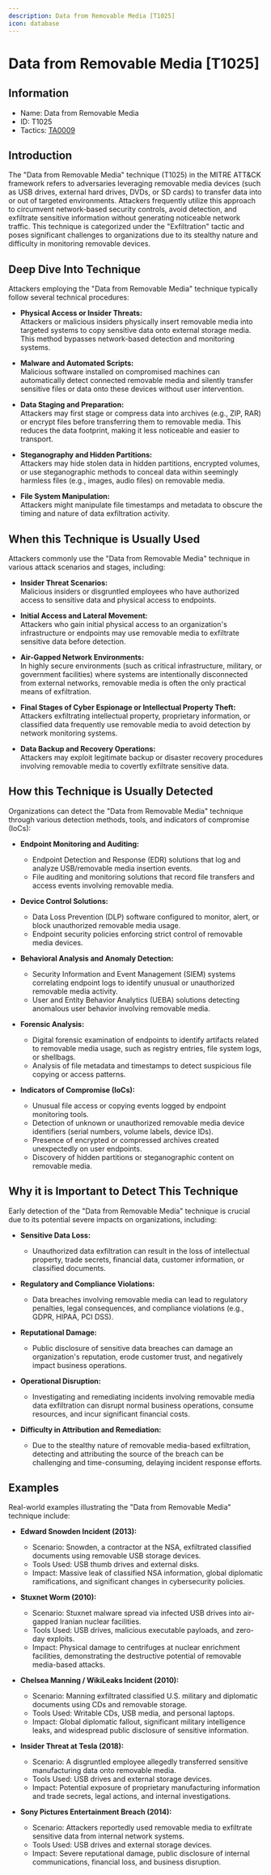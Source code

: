 ```yaml
---
description: Data from Removable Media [T1025]
icon: database
---
```


# Data from Removable Media [T1025]

## Information

- Name: Data from Removable Media
- ID: T1025
- Tactics: [TA0009](../TA0009/TA0009.md)

## Introduction

The "Data from Removable Media" technique (T1025) in the MITRE ATT&CK framework refers to adversaries leveraging removable media devices (such as USB drives, external hard drives, DVDs, or SD cards) to transfer data into or out of targeted environments. Attackers frequently utilize this approach to circumvent network-based security controls, avoid detection, and exfiltrate sensitive information without generating noticeable network traffic. This technique is categorized under the "Exfiltration" tactic and poses significant challenges to organizations due to its stealthy nature and difficulty in monitoring removable devices.

## Deep Dive Into Technique

Attackers employing the "Data from Removable Media" technique typically follow several technical procedures:

- **Physical Access or Insider Threats:**  
  Attackers or malicious insiders physically insert removable media into targeted systems to copy sensitive data onto external storage media. This method bypasses network-based detection and monitoring systems.

- **Malware and Automated Scripts:**  
  Malicious software installed on compromised machines can automatically detect connected removable media and silently transfer sensitive files or data onto these devices without user intervention.

- **Data Staging and Preparation:**  
  Attackers may first stage or compress data into archives (e.g., ZIP, RAR) or encrypt files before transferring them to removable media. This reduces the data footprint, making it less noticeable and easier to transport.

- **Steganography and Hidden Partitions:**  
  Attackers may hide stolen data in hidden partitions, encrypted volumes, or use steganographic methods to conceal data within seemingly harmless files (e.g., images, audio files) on removable media.

- **File System Manipulation:**  
  Attackers might manipulate file timestamps and metadata to obscure the timing and nature of data exfiltration activity.

## When this Technique is Usually Used

Attackers commonly use the "Data from Removable Media" technique in various attack scenarios and stages, including:

- **Insider Threat Scenarios:**  
  Malicious insiders or disgruntled employees who have authorized access to sensitive data and physical access to endpoints.

- **Initial Access and Lateral Movement:**  
  Attackers who gain initial physical access to an organization's infrastructure or endpoints may use removable media to exfiltrate sensitive data before detection.

- **Air-Gapped Network Environments:**  
  In highly secure environments (such as critical infrastructure, military, or government facilities) where systems are intentionally disconnected from external networks, removable media is often the only practical means of exfiltration.

- **Final Stages of Cyber Espionage or Intellectual Property Theft:**  
  Attackers exfiltrating intellectual property, proprietary information, or classified data frequently use removable media to avoid detection by network monitoring systems.

- **Data Backup and Recovery Operations:**  
  Attackers may exploit legitimate backup or disaster recovery procedures involving removable media to covertly exfiltrate sensitive data.

## How this Technique is Usually Detected

Organizations can detect the "Data from Removable Media" technique through various detection methods, tools, and indicators of compromise (IoCs):

- **Endpoint Monitoring and Auditing:**

  - Endpoint Detection and Response (EDR) solutions that log and analyze USB/removable media insertion events.
  - File auditing and monitoring solutions that record file transfers and access events involving removable media.

- **Device Control Solutions:**

  - Data Loss Prevention (DLP) software configured to monitor, alert, or block unauthorized removable media usage.
  - Endpoint security policies enforcing strict control of removable media devices.

- **Behavioral Analysis and Anomaly Detection:**

  - Security Information and Event Management (SIEM) systems correlating endpoint logs to identify unusual or unauthorized removable media activity.
  - User and Entity Behavior Analytics (UEBA) solutions detecting anomalous user behavior involving removable media.

- **Forensic Analysis:**

  - Digital forensic examination of endpoints to identify artifacts related to removable media usage, such as registry entries, file system logs, or shellbags.
  - Analysis of file metadata and timestamps to detect suspicious file copying or access patterns.

- **Indicators of Compromise (IoCs):**
  - Unusual file access or copying events logged by endpoint monitoring tools.
  - Detection of unknown or unauthorized removable media device identifiers (serial numbers, volume labels, device IDs).
  - Presence of encrypted or compressed archives created unexpectedly on user endpoints.
  - Discovery of hidden partitions or steganographic content on removable media.

## Why it is Important to Detect This Technique

Early detection of the "Data from Removable Media" technique is crucial due to its potential severe impacts on organizations, including:

- **Sensitive Data Loss:**

  - Unauthorized data exfiltration can result in the loss of intellectual property, trade secrets, financial data, customer information, or classified documents.

- **Regulatory and Compliance Violations:**

  - Data breaches involving removable media can lead to regulatory penalties, legal consequences, and compliance violations (e.g., GDPR, HIPAA, PCI DSS).

- **Reputational Damage:**

  - Public disclosure of sensitive data breaches can damage an organization's reputation, erode customer trust, and negatively impact business operations.

- **Operational Disruption:**

  - Investigating and remediating incidents involving removable media data exfiltration can disrupt normal business operations, consume resources, and incur significant financial costs.

- **Difficulty in Attribution and Remediation:**
  - Due to the stealthy nature of removable media-based exfiltration, detecting and attributing the source of the breach can be challenging and time-consuming, delaying incident response efforts.

## Examples

Real-world examples illustrating the "Data from Removable Media" technique include:

- **Edward Snowden Incident (2013):**

  - Scenario: Snowden, a contractor at the NSA, exfiltrated classified documents using removable USB storage devices.
  - Tools Used: USB thumb drives and external disks.
  - Impact: Massive leak of classified NSA information, global diplomatic ramifications, and significant changes in cybersecurity policies.

- **Stuxnet Worm (2010):**

  - Scenario: Stuxnet malware spread via infected USB drives into air-gapped Iranian nuclear facilities.
  - Tools Used: USB drives, malicious executable payloads, and zero-day exploits.
  - Impact: Physical damage to centrifuges at nuclear enrichment facilities, demonstrating the destructive potential of removable media-based attacks.

- **Chelsea Manning / WikiLeaks Incident (2010):**

  - Scenario: Manning exfiltrated classified U.S. military and diplomatic documents using CDs and removable storage.
  - Tools Used: Writable CDs, USB media, and personal laptops.
  - Impact: Global diplomatic fallout, significant military intelligence leaks, and widespread public disclosure of sensitive information.

- **Insider Threat at Tesla (2018):**

  - Scenario: A disgruntled employee allegedly transferred sensitive manufacturing data onto removable media.
  - Tools Used: USB drives and external storage devices.
  - Impact: Potential exposure of proprietary manufacturing information and trade secrets, legal actions, and internal investigations.

- **Sony Pictures Entertainment Breach (2014):**
  - Scenario: Attackers reportedly used removable media to exfiltrate sensitive data from internal network systems.
  - Tools Used: USB drives and external storage devices.
  - Impact: Severe reputational damage, public disclosure of internal communications, financial loss, and business disruption.
